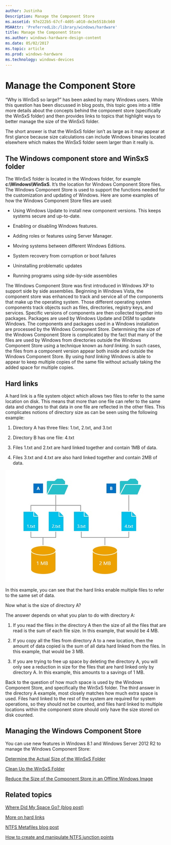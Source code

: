 ```yaml
---
author: Justinha
Description: Manage the Component Store
ms.assetid: 97e222b5-67cf-4d05-a010-de3e5518cb60
MSHAttr: 'PreferredLib:/library/windows/hardware'
title: Manage the Component Store
ms.author: windows-hardware-design-content
ms.date: 05/02/2017
ms.topic: article
ms.prod: windows-hardware
ms.technology: windows-devices
---
```


# Manage the Component Store


“Why is WinSxS so large?” has been asked by many Windows users. While this question has been discussed in blog posts, this topic goes into a little more details about the concepts behind the component store (specifically the WinSxS folder) and then provides links to topics that highlight ways to better manage the size of the WinSxS folder.

The short answer is that the WinSxS folder isn’t as large as it may appear at first glance because size calculations can include Windows binaries located elsewhere which makes the WinSxS folder seem larger than it really is.

## <span id="The_Windows_component_store_and_WinSxS_folder"></span><span id="the_windows_component_store_and_winsxs_folder"></span><span id="THE_WINDOWS_COMPONENT_STORE_AND_WINSXS_FOLDER"></span>The Windows component store and WinSxS folder


The WinSxS folder is located in the Windows folder, for example **c:\\Windows\\WinSxS**. It’s the location for Windows Component Store files. The Windows Component Store is used to support the functions needed for the customization and updating of Windows. Here are some examples of how the Windows Component Store files are used:

-   Using Windows Update to install new component versions. This keeps systems secure and up-to-date.

-   Enabling or disabling Windows features.

-   Adding roles or features using Server Manager.

-   Moving systems between different Windows Editions.

-   System recovery from corruption or boot failures

-   Uninstalling problematic updates

-   Running programs using side-by-side assemblies

The Windows Component Store was first introduced in Windows XP to support side by side assemblies. Beginning in Windows Vista, the component store was enhanced to track and service all of the components that make up the operating system. Those different operating system components track objects such as files, directories, registry keys, and services. Specific versions of components are then collected together into packages. Packages are used by Windows Update and DISM to update Windows. The components and packages used in a Windows installation are processed by the Windows Component Store. Determining the size of the Windows Component Store is complicated by the fact that many of the files are used by Windows from directories outside the Windows Component Store using a technique known as *hard linking*. In such cases, the files from a component version appear both inside and outside the Windows Component Store. By using *hard linking* Windows is able to appear to keep multiple copies of the same file without actually taking the added space for multiple copies.

## <span id="Hard_links"></span><span id="hard_links"></span><span id="HARD_LINKS"></span>Hard links


A hard link is a file system object which allows two files to refer to the same location on disk. This means that more than one file can refer to the same data and changes to that data in one file are reflected in the other files. This complicates notions of directory size as can be seen using the following example:

1.  Directory A has three files: 1.txt, 2.txt, and 3.txt

2.  Directory B has one file: 4.txt

3.  Files 1.txt and 2.txt are hard linked together and contain 1MB of data.

4.  Files 3.txt and 4.txt are also hard linked together and contain 2MB of data.

![hard links example](images/dep-adk-winb-dism-winsxs-hardlinks.jpg)

In this example, you can see that the hard links enable multiple files to refer to the same set of data.

Now what is the size of directory A?

The answer depends on what you plan to do with directory A:

1.  If you read the files in the directory A then the size of all the files that are read is the sum of each file size. In this example, that would be 4 MB.

2.  If you copy all the files from directory A to a new location, then the amount of data copied is the sum of all data hard linked from the files. In this example, that would be 3 MB.

3.  If you are trying to free up space by deleting the directory A, you will only see a reduction in size for the files that are hard linked only by directory A. In this example, this amounts to a savings of 1 MB.

Back to the question of how much space is used by the Windows Component Store, and specifically the WinSxS folder. The third answer in the directory A example, most closely matches how much extra space is used. Files hard linked to the rest of the system are required for system operations, so they should not be counted, and files hard linked to multiple locations within the component store should only have the size stored on disk counted.

## <span id="Managing_the_Windows_Component_Store"></span><span id="managing_the_windows_component_store"></span><span id="MANAGING_THE_WINDOWS_COMPONENT_STORE"></span>Managing the Windows Component Store


You can use new features in Windows 8.1 and Windows Server 2012 R2 to manage the Windows Component Store:

[Determine the Actual Size of the WinSxS Folder](determine-the-actual-size-of-the-winsxs-folder.md)

[Clean Up the WinSxS Folder](clean-up-the-winsxs-folder.md)

[Reduce the Size of the Component Store in an Offline Windows Image](reduce-the-size-of-the-component-store-in-an-offline-windows-image.md)

## <span id="related_topics"></span>Related topics


[Where Did My Space Go? (blog post)](http://blogs.technet.com/b/askcore/archive/2013/03/01/where-did-my-space-go.aspx)

[More on hard links](http://blogs.technet.com/b/joscon/archive/2011/08/26/more-on-hard-links.aspx)

[NTFS Metafiles blog post](http://blogs.technet.com/b/askcore/archive/2009/12/30/ntfs-metafiles.aspx)

[How to create and manipulate NTFS junction points](http://support.microsoft.com/kb/205524)

 

 






